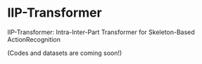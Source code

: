 # IIP-Transformer
IIP-Transformer: Intra-Inter-Part Transformer for Skeleton-Based ActionRecognition

(Codes and datasets are coming soon!)
